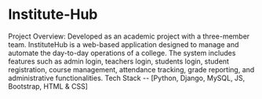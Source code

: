 # Institute-Hub 
Project Overview: Developed as an academic project with a three-member team. InstituteHub is a web-based application designed to manage and automate the day-to-day operations of a college. The system includes features such as admin login, teachers login, students login, student registration, course management, attendance tracking, grade reporting, and administrative functionalities.
Tech Stack -- [Python, Django, MySQL, JS, Bootstrap, HTML & CSS]
